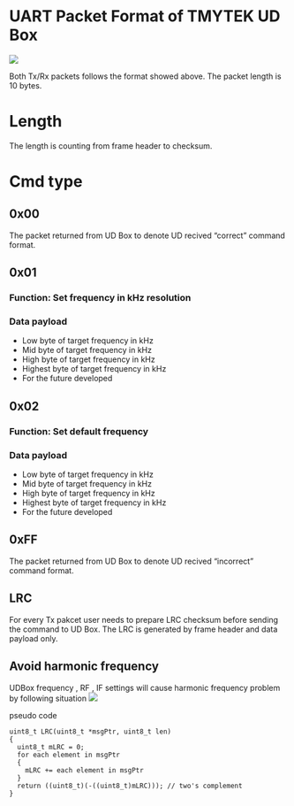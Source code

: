 
# UART Packet Format of TMYTEK UD Box
![](https://github.com/tmytek/ud-api/images/UART_CMD_format.png)

Both Tx/Rx packets follows the format showed above.
The packet length is 10 bytes.
# Length
The length is counting from frame header to checksum.

# Cmd type

## 0x00
The packet returned from UD Box to denote UD recived “correct” command format.
## 0x01
### Function: Set frequency in kHz resolution
### Data payload
* Low byte of target frequency in kHz
* Mid byte of target frequency in kHz
* High byte of target frequency in kHz
* Highest byte of target frequency in kHz
* For the future developed 
## 0x02
### Function: Set default frequency 
### Data payload
* Low byte of target frequency in kHz
* Mid byte of target frequency in kHz
* High byte of target frequency in kHz
* Highest byte of target frequency in kHz
* For the future developed 

## 0xFF
The packet returned from UD Box to denote UD recived “incorrect” command format.

## LRC
For every Tx pakcet user needs to prepare LRC checksum before sending the command to UD Box.
The LRC is generated by frame header and data payload only.

## Avoid harmonic frequency
UDBox frequency , RF , IF settings will cause harmonic frequency problem by following situation
![](https://github.com/tmytek/ud-api/images/PLO_harmonic_freq.png)


pseudo code

```
uint8_t LRC(uint8_t *msgPtr, uint8_t len)
{
  uint8_t mLRC = 0;
  for each element in msgPtr
  {
    mLRC += each element in msgPtr
  }
  return ((uint8_t)(-((uint8_t)mLRC))); // two's complement
}
```